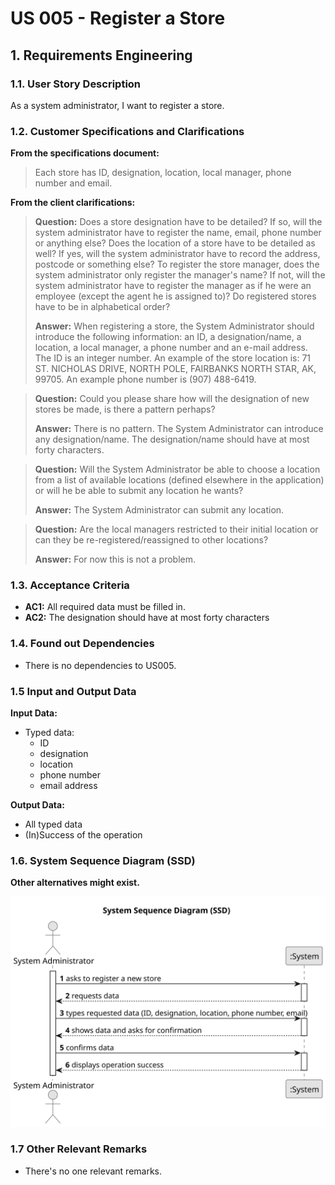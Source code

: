 # US 005 - Register a Store 

## 1. Requirements Engineering


### 1.1. User Story Description


As a system administrator, I want to register a store.


### 1.2. Customer Specifications and Clarifications 


**From the specifications document:**

>Each store has ID, designation, location, local manager, phone number and email.

 



**From the client clarifications:**

> **Question:** Does a store designation have to be detailed? If so, will the system administrator have to register the name, email, phone number or anything else? Does the location of a store have to be detailed as well? If yes, will the system administrator have to record the address, postcode or something else? To register the store manager, does the system administrator only register the manager's name? If not, will the system administrator have to register the manager as if he were an employee (except the agent he is assigned to)? Do registered stores have to be in alphabetical order?
>  
> **Answer:** When registering a store, the System Administrator should introduce the following information: an ID, a designation/name, a location, a local manager, a phone number and an e-mail address. The ID is an integer number. An example of the store location is: 71 ST. NICHOLAS DRIVE, NORTH POLE, FAIRBANKS NORTH STAR, AK, 99705. An example phone number is (907) 488-6419.


> **Question:** Could you please share how will the designation of new stores be made, is there a pattern perhaps?
>  
> **Answer:** There is no pattern. The System Administrator can introduce any designation/name. The designation/name should have at most forty characters.


> **Question:** Will the System Administrator be able to choose a location from a list of available locations (defined elsewhere in the application) or will he be able to submit any location he wants?
>
> **Answer:** The System Administrator can submit any location.
 

> **Question:** Are the local managers restricted to their initial location or can they be re-registered/reassigned to other locations?
>
> **Answer:** For now this is not a problem.



### 1.3. Acceptance Criteria


* **AC1:** All required data must be filled in.
* **AC2:** The designation should have at most forty characters


### 1.4. Found out Dependencies


* There is no dependencies to US005.


### 1.5 Input and Output Data


**Input Data:**

* Typed data:
    * ID 
    * designation
    * location
    * phone number
    * email address
    


**Output Data:**

* All typed data
* (In)Success of the operation

### 1.6. System Sequence Diagram (SSD)

**Other alternatives might exist.**

![System Sequence Diagram](svg/us005-system-sequence-diagram.svg)

### 1.7 Other Relevant Remarks

* There's no one relevant remarks.